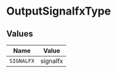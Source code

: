 # OutputSignalfxType


## Values

| Name       | Value      |
| ---------- | ---------- |
| `SIGNALFX` | signalfx   |